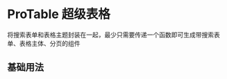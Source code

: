 ---
---

<script setup>
  import Basic from "../../examples/Element/ProTable/basic.vue"
</script>

# ProTable 超级表格

将搜索表单和表格主题封装在一起，最少只需要传递一个函数即可生成带搜索表单、表格主体、分页的组件

## 基础用法

<Basic />
